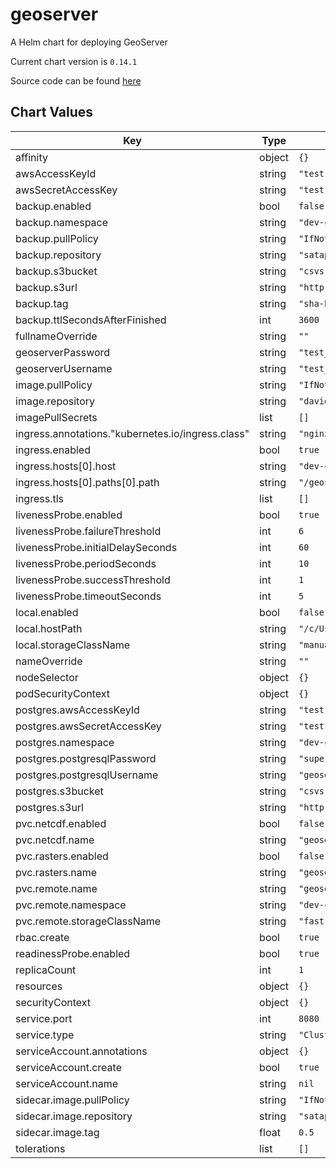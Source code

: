 geoserver
=========
A Helm chart for deploying GeoServer

Current chart version is `0.14.1`

Source code can be found [here](http://geoserver.org/)



## Chart Values

| Key | Type | Default | Description |
|-----|------|---------|-------------|
| affinity | object | `{}` |  |
| awsAccessKeyId | string | `"test"` |  |
| awsSecretAccessKey | string | `"test"` |  |
| backup.enabled | bool | `false` |  |
| backup.namespace | string | `"dev-csvs"` |  |
| backup.pullPolicy | string | `"IfNotPresent"` |  |
| backup.repository | string | `"satapps/geoserver-backup"` |  |
| backup.s3bucket | string | `"csvs-backups"` |  |
| backup.s3url | string | `"http://s3-uk-1.sa-catapult.co.uk"` |  |
| backup.tag | string | `"sha-be266da"` |  |
| backup.ttlSecondsAfterFinished | int | `3600` |  |
| fullnameOverride | string | `""` |  |
| geoserverPassword | string | `"test_password"` |  |
| geoserverUsername | string | `"test_user"` |  |
| image.pullPolicy | string | `"IfNotPresent"` |  |
| image.repository | string | `"davidedelerma/geoserver"` |  |
| imagePullSecrets | list | `[]` |  |
| ingress.annotations."kubernetes.io/ingress.class" | string | `"nginx"` |  |
| ingress.enabled | bool | `true` |  |
| ingress.hosts[0].host | string | `"dev-csvs.sa-catapult.co.uk"` |  |
| ingress.hosts[0].paths[0].path | string | `"/geoserver"` |  |
| ingress.tls | list | `[]` |  |
| livenessProbe.enabled | bool | `true` |  |
| livenessProbe.failureThreshold | int | `6` |  |
| livenessProbe.initialDelaySeconds | int | `60` |  |
| livenessProbe.periodSeconds | int | `10` |  |
| livenessProbe.successThreshold | int | `1` |  |
| livenessProbe.timeoutSeconds | int | `5` |  |
| local.enabled | bool | `false` |  |
| local.hostPath | string | `"/c/Users/Davide.DeLerma/projects/kube_geoserver_dir/"` |  |
| local.storageClassName | string | `"manual"` |  |
| nameOverride | string | `""` |  |
| nodeSelector | object | `{}` |  |
| podSecurityContext | object | `{}` |  |
| postgres.awsAccessKeyId | string | `"test"` |  |
| postgres.awsSecretAccessKey | string | `"test"` |  |
| postgres.namespace | string | `"dev-csvs"` |  |
| postgres.postgresqlPassword | string | `"supersecret"` |  |
| postgres.postgresqlUsername | string | `"geoserver"` |  |
| postgres.s3bucket | string | `"csvs-backups"` |  |
| postgres.s3url | string | `"http://s3-uk-1.sa-catapult.co.uk"` |  |
| pvc.netcdf.enabled | bool | `false` |  |
| pvc.netcdf.name | string | `"geoserver-netcdf"` |  |
| pvc.rasters.enabled | bool | `false` |  |
| pvc.rasters.name | string | `"geoserver-rasters"` |  |
| pvc.remote.name | string | `"geoserver"` |  |
| pvc.remote.namespace | string | `"dev-csvs"` |  |
| pvc.remote.storageClassName | string | `"fast"` |  |
| rbac.create | bool | `true` |  |
| readinessProbe.enabled | bool | `true` |  |
| replicaCount | int | `1` |  |
| resources | object | `{}` |  |
| securityContext | object | `{}` |  |
| service.port | int | `8080` |  |
| service.type | string | `"ClusterIP"` |  |
| serviceAccount.annotations | object | `{}` |  |
| serviceAccount.create | bool | `true` |  |
| serviceAccount.name | string | `nil` |  |
| sidecar.image.pullPolicy | string | `"IfNotPresent"` |  |
| sidecar.image.repository | string | `"satapps/geoserver-commands"` |  |
| sidecar.image.tag | float | `0.5` |  |
| tolerations | list | `[]` |  |
